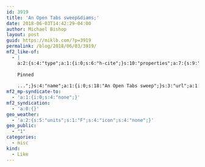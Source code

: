 ```yaml
---
id: 3919
title: 'An Open Tabs sweep&diams;'
date: 2018-06-03T14:42:29-04:00
author: Michael Bishop
layout: post
guid: https://miklb.com/?p=3919
permalink: /blog/2018/06/03/3919/
mf2_like-of:
  - |
    a:2:{s:4:"type";a:1:{i:0;s:6:"h-cite";}s:10:"properties";a:7:{s:9:"published";a:1:{i:0;s:25:"2018-05-26T20:00:00+00:00";}s:7:"updated";a:1:{i:0;s:25:"2018-05-26T20:00:00+00:00";}s:7:"summary";a:1:{i:0;s:307:"Inspired by https://miklb.com/blog/2017/12/22/open-tabs-vol-i/ I thought I’d do a sweep across my open browser tabs – what’s there, and why. I tend to keep the number of open tabs to a minimum, anything banked up “for when I get around to it” is bookmarked in my org-mode notes.
    
    Pinned
    
    ...";}s:4:"name";a:1:{i:0;s:18:"An Open Tabs sweep";}s:3:"url";a:1:{i:0;s:41:"http://ajft.org/2018/05/27/open-tabs.html";}s:11:"publication";a:1:{i:0;s:8:"ajft.org";}s:6:"author";a:1:{s:4:"name";s:17:"Adrian Tritschler";}}}
mf2_mp-syndicate-to:
  - 'a:1:{i:0;s:4:"none";}'
mf2_syndication:
  - 'a:0:{}'
geo_weather:
  - 'a:2:{s:5:"units";s:1:"F";s:4:"icon";s:4:"none";}'
geo_public:
  - "1"
categories:
  - misc
kind:
  - Like
---
```

